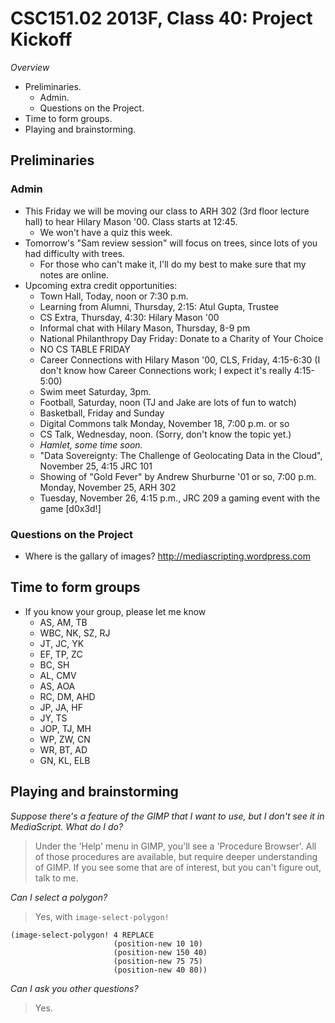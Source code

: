 CSC151.02 2013F, Class 40: Project Kickoff
==========================================

_Overview_

* Preliminaries.
    * Admin.
    * Questions on the Project.
* Time to form groups.
* Playing and brainstorming.

Preliminaries
-------------

### Admin

* This Friday we will be moving our class to ARH 302 (3rd floor lecture
  hall) to hear Hilary Mason '00.  Class starts at 12:45.  
     * We won't have a quiz this week.
* Tomorrow's "Sam review session" will focus on trees, since lots of you
  had difficulty with trees.
    * For those who can't make it, I'll do my best to make sure that my
      notes are online.
* Upcoming extra credit opportunities:
    * Town Hall, Today, noon or 7:30 p.m.
    * Learning from Alumni, Thursday, 2:15: Atul Gupta, Trustee
    * CS Extra, Thursday, 4:30: Hilary Mason '00
    * Informal chat with Hilary Mason, Thursday, 8-9 pm
    * National Philanthropy Day Friday: Donate to a Charity of Your Choice
    * NO CS TABLE FRIDAY
    * Career Connections with Hilary Mason '00, CLS, Friday, 4:15-6:30 (I
      don't know how Career Connections work; I expect it's really 4:15-5:00)
    * Swim meet Saturday, 3pm.
    * Football, Saturday, noon (TJ and Jake are lots of fun to watch)
    * Basketball, Friday and Sunday
    * Digital Commons talk Monday, November 18, 7:00 p.m. or so
    * CS Talk, Wednesday, noon.  (Sorry, don't know the topic yet.)
    * *Hamlet, some time soon.*
    * "Data Sovereignty: The Challenge of Geolocating Data in the Cloud",
      November 25, 4:15 JRC 101
    * Showing of "Gold Fever" by Andrew Shurburne '01 or so, 7:00 p.m.
      Monday, November 25, ARH 302
    * Tuesday, November 26, 4:15 p.m., JRC 209  a gaming event with the 
      game [d0x3d!] 

### Questions on the Project

* Where is the gallary of images?
  <http://mediascripting.wordpress.com>

Time to form groups
-------------------

* If you know your group, please let me know
   * AS, AM, TB
   * WBC, NK, SZ, RJ
   * JT, JC, YK
   * EF, TP, ZC
   * BC, SH
   * AL, CMV
   * AS, AOA
   * RC, DM, AHD
   * JP, JA, HF
   * JY, TS
   * JOP, TJ, MH
   * WP, ZW, CN
   * WR, BT, AD
   * GN, KL, ELB
   
Playing and brainstorming
-------------------------

_Suppose there's a feature of the GIMP that I want to use, but
I don't see it in MediaScript.  What do I do?_

> Under the 'Help' menu in GIMP, you'll see a 'Procedure Browser'.
All of those procedures are available, but require deeper
understanding of GIMP.  If you see some that are of interest,
but you can't figure out, talk to me.

_Can I select a polygon?_

> Yes, with `image-select-polygon!`

    (image-select-polygon! 4 REPLACE
                           (position-new 10 10)
                           (position-new 150 40)
                           (position-new 75 75)
                           (position-new 40 80))

_Can I ask you other questions?_

> Yes.

